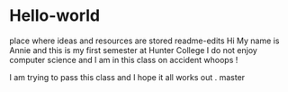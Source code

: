 # Hello-world
 place where ideas and resources are stored
 readme-edits
Hi
My name is Annie and this is my first semester at Hunter College
I do not enjoy computer science and I am in this class on accident
whoops !

I am trying to pass this class and I hope it all works out .
 master
